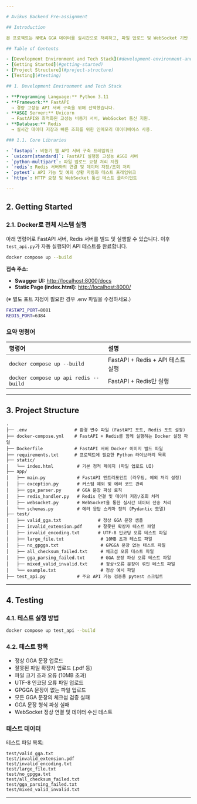 ```yaml
---

# Avikus Backend Pre-assignment

## Introduction

본 프로젝트는 NMEA GGA 데이터를 실시간으로 처리하고, 파일 업로드 및 WebSocket 기반 전송 기능을 제공하는 FastAPI 기반 백엔드 시스템입니다.

## Table of Contents

- [Development Environment and Tech Stack](#development-environment-and-tech-stack)
- [Getting Started](#getting-started)
- [Project Structure](#project-structure)
- [Testing](#testing)

## 1. Development Environment and Tech Stack

- **Programming Language:** Python 3.11
- **Framework:** FastAPI  
  → 경량 고성능 API 서버 구축을 위해 선택했습니다.
- **ASGI Server:** Uvicorn  
  → FastAPI와 최적화된 고성능 비동기 서버, WebSocket 통신 지원.
- **Database:** Redis  
  → 실시간 데이터 저장과 빠른 조회를 위한 인메모리 데이터베이스 사용.

### 1.1. Core Libraries

- `fastapi`: 비동기 웹 API 서버 구축 프레임워크
- `uvicorn[standard]`: FastAPI 실행용 고성능 ASGI 서버
- `python-multipart`: 파일 업로드 요청 처리 지원
- `redis`: Redis 서버와의 연결 및 데이터 저장/조회 처리
- `pytest`: API 기능 및 예외 상황 자동화 테스트 프레임워크
- `httpx`: HTTP 요청 및 WebSocket 통신 테스트 클라이언트

---
```


## 2. Getting Started


### 2.1. Docker로 전체 시스템 실행

아래 명령어로 FastAPI 서버, Redis 서버를 빌드 및 실행할 수 있습니다. 이후 `test_api.py`가 자동 실행되어 API 테스트를 완료합니다.

```bash
docker compose up --build
```


**접속 주소:**

- **Swagger UI:** [http://localhost:8000/docs](http://localhost:8000/docs)
- **Static Page (index.html):** [http://localhost:8000/](http://localhost:8000/)


(※ 별도 포트 지정이 필요한 경우 .env 파일을 수정하세요.)

```bash
FASTAPI_PORT=8081
REDIS_PORT=6384
```

### 요약 명령어

| 명령어 | 설명 |
|:-------|:-----|
| `docker compose up --build` | FastAPI + Redis + API 테스트 실행 |
| `docker compose up api redis --build` | FastAPI + Redis만 실행 |

---

## 3. Project Structure

```
.
├── .env                  # 환경 변수 파일 (FastAPI 포트, Redis 포트 설정)
├── docker-compose.yml    # FastAPI + Redis를 함께 실행하는 Docker 설정 파일
├── Dockerfile            # FastAPI 서버 Docker 이미지 빌드 파일
├── requirements.txt      # 프로젝트에 필요한 Python 라이브러리 목록
├── static/
│   └── index.html         # 기본 정적 페이지 (파일 업로드 UI)
├── app/
│   ├── main.py            # FastAPI 엔트리포인트 (라우팅, 예외 처리 설정)
│   ├── exception.py       # 커스텀 예외 및 에러 코드 관리
│   ├── gga_parser.py      # GGA 문장 파싱 로직
│   ├── redis_handler.py   # Redis 연결 및 데이터 저장/조회 처리
│   ├── websocket.py       # WebSocket을 통한 실시간 데이터 전송 처리
│   └── schemas.py         # 에러 응답 스키마 정의 (Pydantic 모델)
├── test/
│   ├── valid_gga.txt              # 정상 GGA 문장 샘플
│   ├── invalid_extension.pdf      # 잘못된 확장자 테스트 파일
│   ├── invalid_encoding.txt       # UTF-8 인코딩 오류 테스트 파일
│   ├── large_file.txt              # 10MB 초과 테스트 파일
│   ├── no_gpgga.txt                # GPGGA 문장 없는 테스트 파일
│   ├── all_checksum_failed.txt     # 체크섬 오류 테스트 파일
│   ├── gga_parsing_failed.txt      # GGA 문장 파싱 오류 테스트 파일
│   ├── mixed_valid_invalid.txt     # 정상+오류 문장이 섞인 테스트 파일
│   └── example.txt                 # 정상 예시 파일
├── test_api.py            # 주요 API 기능 검증용 pytest 스크립트
```

---

## 4. Testing

### 4.1. 테스트 실행 방법

```bash
docker compose up test_api --build
```

### 4.2. 테스트 항목

- 정상 GGA 문장 업로드
- 잘못된 파일 확장자 업로드 (.pdf 등)
- 파일 크기 초과 오류 (10MB 초과)
- UTF-8 인코딩 오류 파일 업로드
- GPGGA 문장이 없는 파일 업로드
- 모든 GGA 문장의 체크섬 검증 실패
- GGA 문장 형식 파싱 실패
- WebSocket 정상 연결 및 데이터 수신 테스트

### 테스트 데이터

테스트 파일 목록:

```
test/valid_gga.txt
test/invalid_extension.pdf
test/invalid_encoding.txt
test/large_file.txt
test/no_gpgga.txt
test/all_checksum_failed.txt
test/gga_parsing_failed.txt
test/mixed_valid_invalid.txt
```

---
